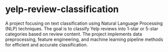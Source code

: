 # yelp-review-classification
A project focusing on text classification using Natural Language Processing (NLP) techniques. The goal is to classify Yelp reviews into 1-star or 5-star categories based on review content. The project implements data preprocessing, feature engineering, and machine learning pipeline methods for efficient and accurate classification.
